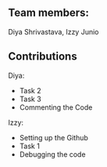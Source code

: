 

## Team members: 
Diya Shrivastava, Izzy Junio 

## Contributions
Diya: 
- Task 2
- Task 3
- Commenting the Code

Izzy: 
- Setting up the Github
- Task 1
- Debugging the code

